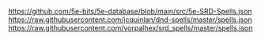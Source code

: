 https://github.com/5e-bits/5e-database/blob/main/src/5e-SRD-Spells.json
https://raw.githubusercontent.com/jcquinlan/dnd-spells/master/spells.json
https://raw.githubusercontent.com/vorpalhex/srd_spells/master/spells.json
